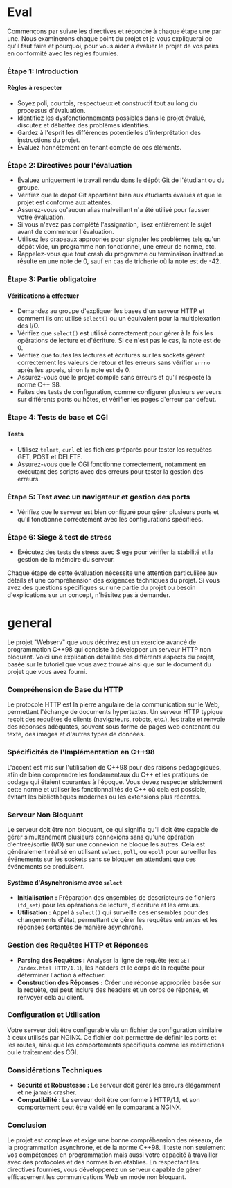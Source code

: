 
# Eval
Commençons par suivre les directives et répondre à chaque étape une par une. Nous examinerons chaque point du projet et je vous expliquerai ce qu'il faut faire et pourquoi, pour vous aider à évaluer le projet de vos pairs en conformité avec les règles fournies.

### Étape 1: Introduction

#### Règles à respecter

- Soyez poli, courtois, respectueux et constructif tout au long du processus d'évaluation.
- Identifiez les dysfonctionnements possibles dans le projet évalué, discutez et débattez des problèmes identifiés.
- Gardez à l'esprit les différences potentielles d'interprétation des instructions du projet.
- Évaluez honnêtement en tenant compte de ces éléments.

### Étape 2: Directives pour l'évaluation

- Évaluez uniquement le travail rendu dans le dépôt Git de l'étudiant ou du groupe.
- Vérifiez que le dépôt Git appartient bien aux étudiants évalués et que le projet est conforme aux attentes.
- Assurez-vous qu'aucun alias malveillant n'a été utilisé pour fausser votre évaluation.
- Si vous n'avez pas complété l'assignation, lisez entièrement le sujet avant de commencer l'évaluation.
- Utilisez les drapeaux appropriés pour signaler les problèmes tels qu'un dépôt vide, un programme non fonctionnel, une erreur de norme, etc.
- Rappelez-vous que tout crash du programme ou terminaison inattendue résulte en une note de 0, sauf en cas de tricherie où la note est de -42.

### Étape 3: Partie obligatoire

#### Vérifications à effectuer

- Demandez au groupe d'expliquer les bases d'un serveur HTTP et comment ils ont utilisé `select()` ou un équivalent pour la multiplexation des I/O.
- Vérifiez que `select()` est utilisé correctement pour gérer à la fois les opérations de lecture et d'écriture. Si ce n'est pas le cas, la note est de 0.
- Vérifiez que toutes les lectures et écritures sur les sockets gèrent correctement les valeurs de retour et les erreurs sans vérifier `errno` après les appels, sinon la note est de 0.
- Assurez-vous que le projet compile sans erreurs et qu'il respecte la norme C++ 98.
- Faites des tests de configuration, comme configurer plusieurs serveurs sur différents ports ou hôtes, et vérifier les pages d'erreur par défaut.

### Étape 4: Tests de base et CGI

#### Tests

- Utilisez `telnet`, `curl` et les fichiers préparés pour tester les requêtes GET, POST et DELETE.
- Assurez-vous que le CGI fonctionne correctement, notamment en exécutant des scripts avec des erreurs pour tester la gestion des erreurs.

### Étape 5: Test avec un navigateur et gestion des ports

- Vérifiez que le serveur est bien configuré pour gérer plusieurs ports et qu'il fonctionne correctement avec les configurations spécifiées.

### Étape 6: Siege & test de stress

- Exécutez des tests de stress avec Siege pour vérifier la stabilité et la gestion de la mémoire du serveur.

Chaque étape de cette évaluation nécessite une attention particulière aux détails et une compréhension des exigences techniques du projet. Si vous avez des questions spécifiques sur une partie du projet ou besoin d'explications sur un concept, n'hésitez pas à demander.

# general
Le projet "Webserv" que vous décrivez est un exercice avancé de programmation C++98 qui consiste à développer un serveur HTTP non bloquant. Voici une explication détaillée des différents aspects du projet, basée sur le tutoriel que vous avez trouvé ainsi que sur le document du projet que vous avez fourni.

### Compréhension de Base du HTTP

Le protocole HTTP est la pierre angulaire de la communication sur le Web, permettant l'échange de documents hypertextes. Un serveur HTTP typique reçoit des requêtes de clients (navigateurs, robots, etc.), les traite et renvoie des réponses adéquates, souvent sous forme de pages web contenant du texte, des images et d'autres types de données.

### Spécificités de l'Implémentation en C++98

L'accent est mis sur l'utilisation de C++98 pour des raisons pédagogiques, afin de bien comprendre les fondamentaux du C++ et les pratiques de codage qui étaient courantes à l'époque. Vous devez respecter strictement cette norme et utiliser les fonctionnalités de C++ où cela est possible, évitant les bibliothèques modernes ou les extensions plus récentes.

### Serveur Non Bloquant

Le serveur doit être non bloquant, ce qui signifie qu'il doit être capable de gérer simultanément plusieurs connexions sans qu'une opération d'entrée/sortie (I/O) sur une connexion ne bloque les autres. Cela est généralement réalisé en utilisant `select`, `poll`, ou `epoll` pour surveiller les événements sur les sockets sans se bloquer en attendant que ces événements se produisent.

#### Système d'Asynchronisme avec `select`

- **Initialisation :** Préparation des ensembles de descripteurs de fichiers (`fd_set`) pour les opérations de lecture, d'écriture et les erreurs.
- **Utilisation :** Appel à `select()` qui surveille ces ensembles pour des changements d'état, permettant de gérer les requêtes entrantes et les réponses sortantes de manière asynchrone.

### Gestion des Requêtes HTTP et Réponses

- **Parsing des Requêtes :** Analyser la ligne de requête (ex: `GET /index.html HTTP/1.1`), les headers et le corps de la requête pour déterminer l'action à effectuer.
- **Construction des Réponses :** Créer une réponse appropriée basée sur la requête, qui peut inclure des headers et un corps de réponse, et renvoyer cela au client.

### Configuration et Utilisation

Votre serveur doit être configurable via un fichier de configuration similaire à ceux utilisés par NGINX. Ce fichier doit permettre de définir les ports et les routes, ainsi que les comportements spécifiques comme les redirections ou le traitement des CGI.

### Considérations Techniques

- **Sécurité et Robustesse :** Le serveur doit gérer les erreurs élégamment et ne jamais crasher.
- **Compatibilité :** Le serveur doit être conforme à HTTP/1.1, et son comportement peut être validé en le comparant à NGINX.

### Conclusion

Le projet est complexe et exige une bonne compréhension des réseaux, de la programmation asynchrone, et de la norme C++98. Il teste non seulement vos compétences en programmation mais aussi votre capacité à travailler avec des protocoles et des normes bien établies. En respectant les directives fournies, vous développerez un serveur capable de gérer efficacement les communications Web en mode non bloquant.